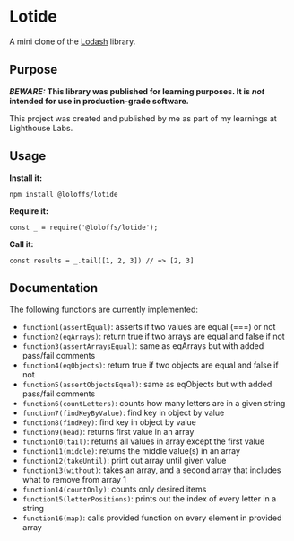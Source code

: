 # Lotide

A mini clone of the [Lodash](https://lodash.com) library.

## Purpose

**_BEWARE:_ This library was published for learning purposes. It is _not_ intended for use in production-grade software.**

This project was created and published by me as part of my learnings at Lighthouse Labs. 

## Usage

**Install it:**

`npm install @loloffs/lotide`

**Require it:**

`const _ = require('@loloffs/lotide');`

**Call it:**

`const results = _.tail([1, 2, 3]) // => [2, 3]`

## Documentation

The following functions are currently implemented:

* `function1(assertEqual)`: asserts if two values are equal (===) or not
* `function2(eqArrays)`: return true if two arrays are equal and false if not
* `function3(assertArraysEqual)`: same as eqArrays but with added pass/fail comments
* `function4(eqObjects)`: return true if two objects are equal and false if not
* `function5(assertObjectsEqual)`: same as eqObjects but with added pass/fail comments
* `function6(countLetters)`: counts how many letters are in a given string
* `function7(findKeyByValue)`: find key in object by value
* `function8(findKey)`: find key in object by value
* `function9(head)`: returns first value in an array
* `function10(tail)`: returns all values in array except the first value
* `function11(middle)`: returns the middle value(s) in an array
* `function12(takeUntil)`: print out array until given value
* `function13(without)`: takes an array, and a second array that includes what to remove from array 1
* `function14(countOnly)`: counts only desired items
* `function15(letterPositions)`: prints out the index of every letter in a string
* `function16(map)`: calls provided function on every element in provided array
